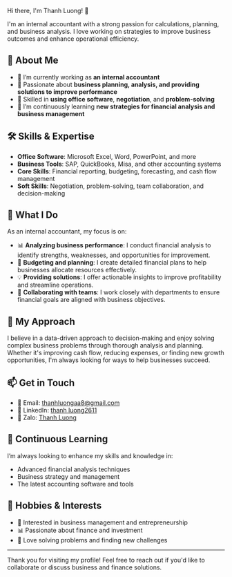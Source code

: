  Hi there, I'm Thanh Luong! 👋

I'm an internal accountant with a strong passion for calculations, planning, and business analysis. I love working on strategies to improve business outcomes and enhance operational efficiency.

## 🚀 About Me

- 💼 I’m currently working as **an internal accountant**
- 🎯 Passionate about **business planning, analysis, and providing solutions to improve performance**
- 🧠 Skilled in **using office software**, **negotiation**, and **problem-solving**
- 🌱 I’m continuously learning **new strategies for financial analysis and business management**

## 🛠️ Skills & Expertise

- **Office Software**: Microsoft Excel, Word, PowerPoint, and more
- **Business Tools**: SAP, QuickBooks, Misa, and other accounting systems
- **Core Skills**: Financial reporting, budgeting, forecasting, and cash flow management
- **Soft Skills**: Negotiation, problem-solving, team collaboration, and decision-making

## 🎯 What I Do

As an internal accountant, my focus is on:

- 📊 **Analyzing business performance**: I conduct financial analysis to identify strengths, weaknesses, and opportunities for improvement.
- 🧾 **Budgeting and planning**: I create detailed financial plans to help businesses allocate resources effectively.
- 💡 **Providing solutions**: I offer actionable insights to improve profitability and streamline operations.
- 🤝 **Collaborating with teams**: I work closely with departments to ensure financial goals are aligned with business objectives.

## 🌟 My Approach

I believe in a data-driven approach to decision-making and enjoy solving complex business problems through thorough analysis and planning. Whether it's improving cash flow, reducing expenses, or finding new growth opportunities, I'm always looking for ways to help businesses succeed.

## 📫 Get in Touch

- 📧 Email: thanhluongaa8@gmail.com
- 💼 LinkedIn: [thanh luong2611](https://www.linkedin.com/in/thanhluong2611/)
- 🎯 Zalo: [Thanh Luong](https://zalo.me/0931943571)
## 🌱 Continuous Learning

I’m always looking to enhance my skills and knowledge in:

- Advanced financial analysis techniques
- Business strategy and management
- The latest accounting software and tools

## 🎨 Hobbies & Interests

- 🏢 Interested in business management and entrepreneurship
- 📊 Passionate about finance and investment
- 🧩 Love solving problems and finding new challenges

---

Thank you for visiting my profile! Feel free to reach out if you'd like to collaborate or discuss business and finance solutions.
